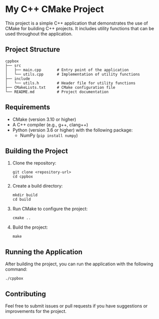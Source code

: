 # My C++ CMake Project

This project is a simple C++ application that demonstrates the use of CMake for building C++ projects. It includes utility functions that can be used throughout the application.

## Project Structure

```
cppbox
├── src
│   ├── main.cpp       # Entry point of the application
│   └── utils.cpp      # Implementation of utility functions
├── include
│   └── utils.h        # Header file for utility functions
├── CMakeLists.txt     # CMake configuration file
└── README.md          # Project documentation
```

## Requirements

- CMake (version 3.10 or higher)
- A C++ compiler (e.g., g++, clang++)
- Python (version 3.6 or higher) with the following package:
  - NumPy (`pip install numpy`)

## Building the Project

1. Clone the repository:
   ```
   git clone <repository-url>
   cd cppbox
   ```

2. Create a build directory:
   ```
   mkdir build
   cd build
   ```

3. Run CMake to configure the project:
   ```
   cmake ..
   ```

4. Build the project:
   ```
   make
   ```

## Running the Application

After building the project, you can run the application with the following command:

```
./cppbox
```

## Contributing

Feel free to submit issues or pull requests if you have suggestions or improvements for the project.